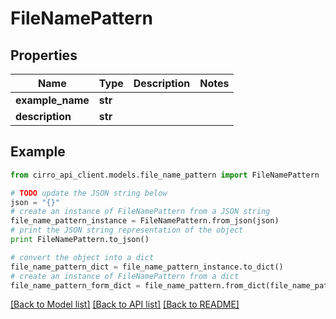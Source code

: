 # FileNamePattern


## Properties

Name | Type | Description | Notes
------------ | ------------- | ------------- | -------------
**example_name** | **str** |  | 
**description** | **str** |  | 

## Example

```python
from cirro_api_client.models.file_name_pattern import FileNamePattern

# TODO update the JSON string below
json = "{}"
# create an instance of FileNamePattern from a JSON string
file_name_pattern_instance = FileNamePattern.from_json(json)
# print the JSON string representation of the object
print FileNamePattern.to_json()

# convert the object into a dict
file_name_pattern_dict = file_name_pattern_instance.to_dict()
# create an instance of FileNamePattern from a dict
file_name_pattern_form_dict = file_name_pattern.from_dict(file_name_pattern_dict)
```
[[Back to Model list]](../README.md#documentation-for-models) [[Back to API list]](../README.md#documentation-for-api-endpoints) [[Back to README]](../README.md)


